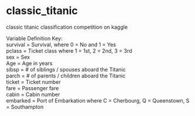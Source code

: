 # classic_titanic
classic titanic classification competition on kaggle

Variable	Definition	Key:  
survival	= Survival, where	0 = No and 1 = Yes  
pclass	= Ticket class where 1 = 1st, 2 = 2nd, 3 = 3rd  
sex	= Sex  	
Age	= Age in years  	
sibsp	= # of siblings / spouses aboard the Titanic  	
parch =	# of parents / children aboard the Titanic  	
ticket = Ticket number  	
fare = Passenger fare  	
cabin	= Cabin number  	
embarked = Port of Embarkation where C = Cherbourg, Q = Queenstown, S = Southampton  
